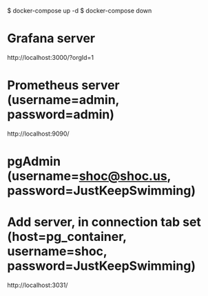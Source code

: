 $ docker-compose up -d
$ docker-compose down

# Grafana server
http://localhost:3000/?orgId=1
# Prometheus server (username=admin, password=admin)
http://localhost:9090/
# pgAdmin (username=shoc@shoc.us, password=JustKeepSwimming)
#   Add server, in connection tab set (host=pg_container, username=shoc, password=JustKeepSwimming)
http://localhost:3031/